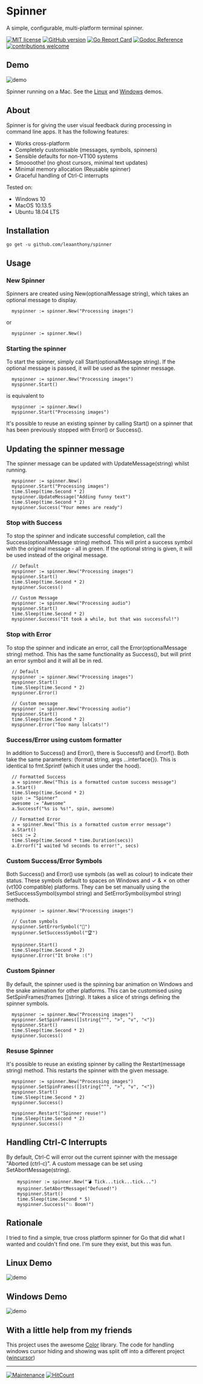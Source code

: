 # Spinner

A simple, configurable, multi-platform terminal spinner. 

[![MIT license](https://img.shields.io/badge/License-MIT-blue.svg)](https://github.com/leaanthony/spinner/blob/master/LICENSE)
[![GitHub version](https://badge.fury.io/gh/leaanthony%2Fspinner.svg)](https://github.com/leaanthony/spinner)
[![Go Report Card](https://goreportcard.com/badge/github.com/leaanthony/spinner)](https://goreportcard.com/report/github.com/leaanthony/spinner)
[![Godoc Reference](https://godoc.org/github.com/leaanthony/spinner?status.svg)](http://godoc.org/github.com/leaanthony/spinner)
[![contributions welcome](https://img.shields.io/badge/contributions-welcome-brightgreen.svg?style=flat)](https://github.com/leaanthony/spinner/issues)
## Demo
![demo](spinner_mac.gif)

Spinner running on a Mac. See the [Linux](#linux-demo) and [Windows](#windows-demo) demos.

## About

Spinner is for giving the user visual feedback during processing in command line apps. It has the following features:

  * Works cross-platform
  * Completely customisable (messages, symbols, spinners)
  * Sensible defaults for non-VT100 systems
  * Smoooothe! (no ghost cursors, minimal text updates)
  * Minimal memory allocation (Reusable spinner)
  * Graceful handling of Ctrl-C interrupts

Tested on:

  * Windows 10
  * MacOS 10.13.5
  * Ubuntu 18.04 LTS

## Installation

```
go get -u github.com/leaanthony/spinner
```

## Usage

### New Spinner

Spinners are created using New(optionalMessage string), which takes an optional message to display.

```
  myspinner := spinner.New("Processing images")
```
or
```
  myspinner := spinner.New()
```

### Starting the spinner

To start the spinner, simply call Start(optionalMessage string). If the optional message is passed, it will be used as the spinner message.

```
  myspinner := spinner.New("Processing images")
  myspinner.Start()
```
is equivalent to
```
  myspinner := spinner.New()
  myspinner.Start("Processing images")
```
It's possible to reuse an existing spinner by calling Start() on a spinner that has been previously stopped with Error() or Success(). 

## Updating the spinner message

The spinner message can be updated with UpdateMessage(string) whilst running. 

```
  myspinner := spinner.New()
  myspinner.Start("Processing images")
  time.Sleep(time.Second * 2)
  myspinner.UpdateMessage("Adding funny text")
  time.Sleep(time.Second * 2)
  myspinner.Success("Your memes are ready")
```

### Stop with Success 

To stop the spinner and indicate successful completion, call the Success(optionalMessage string) method. This will print a success symbol with the original message - all in green. If the optional string is given, it will be used instead of the original message.

```
  // Default
  myspinner := spinner.New("Processing images")
  myspinner.Start()
  time.Sleep(time.Second * 2)
  myspinner.Success()

  // Custom Message
  myspinner := spinner.New("Processing audio")
  myspinner.Start()
  time.Sleep(time.Second * 2)
  myspinner.Success("It took a while, but that was successful!")
```

### Stop with Error 

To stop the spinner and indicate an error, call the Error(optionalMessage string) method.
This has the same functionality as Success(), but will print an error symbol and it will all be in red.

```
  // Default
  myspinner := spinner.New("Processing images")
  myspinner.Start()
  time.Sleep(time.Second * 2)
  myspinner.Error()

  // Custom message
  myspinner := spinner.New("Processing audio")
  myspinner.Start()
  time.Sleep(time.Second * 2)
  myspinner.Error("Too many lolcats!")
```

### Success/Error using custom formatter

In addition to Success() and Error(), there is Successf() and Errorf(). Both take the same parameters: (format string, args ...interface{}). This is identical to fmt.Sprintf (which it uses under the hood). 

```
  // Formatted Success
  a = spinner.New("This is a formatted custom success message")
  a.Start()
  time.Sleep(time.Second * 2)
  spin := "Spinner"
  awesome := "Awesome"
  a.Successf("%s is %s!", spin, awesome)

  // Formatted Error
  a = spinner.New("This is a formatted custom error message")
  a.Start()
  secs := 2
  time.Sleep(time.Second * time.Duration(secs))
  a.Errorf("I waited %d seconds to error!", secs)
```

### Custom Success/Error Symbols

Both Success() and Error() use symbols (as well as colour) to indicate their status.
These symbols default to spaces on Windows and ✓ & ✗ on other (vt100 compatible) platforms. They can be set manually using the SetSuccessSymbol(symbol string) and SetErrorSymbol(symbol string) methods.

```
  myspinner := spinner.New("Processing images")

  // Custom symbols
  myspinner.SetErrorSymbol("💩")
  myspinner.SetSuccessSymbol("🏆")

  myspinner.Start()
  time.Sleep(time.Second * 2)
  myspinner.Error("It broke :(")
```

### Custom Spinner

By default, the spinner used is the spinning bar animation on Windows and the snake animation for other platforms. This can be customised using SetSpinFrames(frames []string). It takes a slice of strings defining the spinner symbols. 

```
  myspinner := spinner.New("Processing images")
  myspinner.SetSpinFrames([]string{"^", ">", "v", "<"})
  myspinner.Start()
  time.Sleep(time.Second * 2)
  myspinner.Success()
```

### Resuse Spinner

It's possible to reuse an existing spinner by calling the Restart(message string) method. This restarts the spinner with the given message.

```
  myspinner := spinner.New("Processing images")
  myspinner.SetSpinFrames([]string{"^", ">", "v", "<"})
  myspinner.Start()
  time.Sleep(time.Second * 2)
  myspinner.Success()

  myspinner.Restart("Spinner reuse!")
  time.Sleep(time.Second * 2)
  myspinner.Success()
```

## Handling Ctrl-C Interrupts

By default, Ctrl-C will error out the current spinner with the message "Aborted (ctrl-c)". A custom message can be set using SetAbortMessage(string).

```
	myspinner := spinner.New("💣 Tick...tick...tick...")
	myspinner.SetAbortMessage("Defused!")
	myspinner.Start()
	time.Sleep(time.Second * 5)
	myspinner.Success("💥 Boom!")
```

## Rationale

I tried to find a simple, true cross platform spinner for Go that did what I wanted and couldn't find one. I'm sure they exist, but this was fun.

## Linux Demo
![demo](spinner_ubuntu.gif)

## Windows Demo
![demo](spinner_windows.gif)

## With a little help from my friends

This project uses the awesome [Color] library. The code for handling windows cursor hiding and showing was split off into a different project ([wincursor])

[Color]: https://github.com/fatih/color
[wincursor]: https://github.com/leaanthony/wincursor

---
[![Maintenance](https://img.shields.io/badge/Maintained%3F-yes-green.svg)](https://github.com/leaanthony/spinner/graphs/commit-activity)
[![HitCount](http://hits.dwyl.io/leaanthony/spinner.svg)](http://hits.dwyl.io/leaanthony/spinner)
